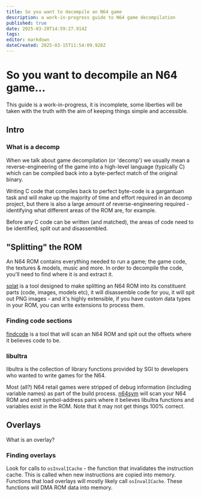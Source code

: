```yaml
---
title: So you want to decompile an N64 game
description: a work-in-progress guide to N64 game decompilation
published: true
date: 2025-03-20T14:59:27.914Z
tags: 
editor: markdown
dateCreated: 2025-03-15T11:54:09.928Z
---
```


# So you want to decompile an N64 game...


This guide is a work-in-progress, it is incomplete, some liberties will be taken with the truth with the aim of keeping things simple and accessible.

## Intro

### What is a decomp

When we talk about game decompilation (or 'decomp') we usually mean a reverse-engineering of the game into a high-level language (typically C) which can be compiled back into a byte-perfect match of the original binary.

Writing C code that compiles back to perfect byte-code is a gargantuan task and will make up the majority of time and effort required in an decomp project, but there is also a large amount of reverse-engineering required - identifying what different areas of the ROM are, for example.

Before any C code can be written (and matched), the areas of code need to be identified, split out and disassembled.


## "Splitting" the ROM

An N64 ROM contains everything needed to run a game; the game code, the textures & models, music and more. In order to decompile the code, you'll need to find where it is and extract it.

[splat](https://github.com/ethteck/splat) is a tool designed to make splitting an N64 ROM into its constituent parts (code, images, models etc), it will disassemble code for you, it will spit out PNG images - and it's highly extensible, if you have custom data types in your ROM, you can write extensions to process them.

### Finding code sections

[findcode](https://github.com/decompals/findcode) is a tool that will scan an N64 ROM and spit out the offsets where it believes code to be.

### libultra

libultra is the collection of library functions provided by SGI to developers who wanted to write games for the N64. 

Most (all?) N64 retail games were stripped of debug information (including variable names) as part of the build process. [n64sym](https://shygoo.github.io/n64sym/web/) will scan your N64 ROM and emit symbol-address pairs where it believes libultra functions and variables exist in the ROM. Note that it may not get things 100% correct.

## Overlays

What is an overlay?

### Finding overlays

Look for calls to `osInvalICache` - the function that invalidates the instruction cache. This is called when new instructions are copied into memory. Functions that load overlays will mostly likely call `osInvalICache`. These functions will DMA ROM data into memory.






